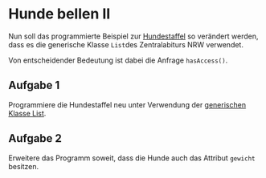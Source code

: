 # Hunde bellen II

Nun soll das programmierte Beispiel zur [Hundestaffel](hunde-bellen.md) so verändert werden, dass es die generische Klasse `List`des Zentralabiturs NRW verwendet.

Von entscheidender Bedeutung ist dabei die Anfrage `hasAccess()`.

## Aufgabe 1

Programmiere die Hundestaffel neu unter Verwendung der [generischen Klasse List](../../anhang/generische-klasse-list.md).

## Aufgabe 2

Erweitere das Programm soweit, dass die Hunde auch das Attribut `gewicht` besitzen.

